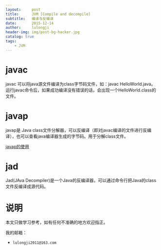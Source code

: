 ```yaml
---
layout:     post
title:      JVM [Compile and decompile]
subtitle:   编译与反编译
date:       2015-12-14
author:     lulongji
header-img: img/post-bg-hacker.jpg
catalog: true
tags:
    - JVM
---
```



# javac
javac 可以将java源文件编译为class字节码文件，如：javac HelloWorld.java。运行javac命令后，如果成功编译没有错误的话，会出现一个HelloWorld.class的文件。

# javap

javap是 Java class文件分解器，可以反编译（即对javac编译的文件进行反编译），也可以查看java编译器生成的字节码。用于分解class文件。

[javap的使用](https://docs.oracle.com/javase/8/docs/technotes/tools/unix/javap.html)

# jad
Jad(JAva Decompiler)是一个Java的反编译器，可以通过命令行把Java的class文件反编译成源代码。



# 说明

本文只做学习参考，如有任何不准确的地方欢迎指正。

我的邮箱：
- ```lulongji2011@163.com```
